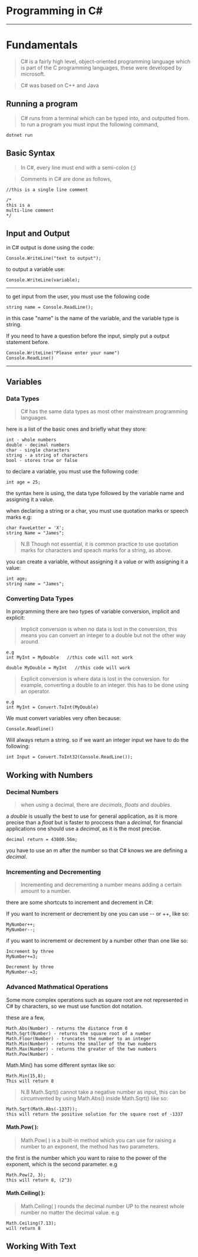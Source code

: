 # Programming in C#
***

# Fundamentals

> C# is a fairly high level, object-oriented programming language which is part of the C programming languages, these were developed by microsoft.

> C# was based on C++ and Java

## Running a program
> C# runs from a terminal which can be typed into, and outputted from. to run a program you must input the following command,

    dotnet run

## Basic Syntax

>In C#, every line must end with a semi-colon (;)

>Comments in C# are done as follows,

    //this is a single line comment
    
    /* 
    this is a 
    multi-line comment 
    */

## Input and Output
 in C# output is done using the code: 
    
    Console.WriteLine("text to output");

to output a variable use:

    Console.WriteLine(variable);

***

to get input from the user, you must use the following code

    string name = Console.ReadLine();

in this case "name" is the name of the variable, and the variable type is string.

If you need to have a question before the input, simply put a output statement before.

    Console.WriteLine("Please enter your name")
    Console.ReadLine()

***

## Variables
### Data Types

>C# has the same data types as most other mainstream programming languages.

here is a list of the basic ones and briefly what they store:

    int - whole numbers
    double - decimal numbers
    char - single characters 
    string - a string of characters
    bool - stores true or false

 to declare a variable, you must use the following code:

    int age = 25;

the syntax here is using, the data type followed by the variable name and assigning it a value.

when declaring a string or a char, you must use quotation marks or speech marks e.g:

    char FaveLetter = 'X';
    string Name = "James";

>N.B Though not essential, it is common practice to use quotation marks for characters and speach marks for a string, as above.

you can create a variable, without assigning it a value or with assigning it a value:

    int age;
    string name = "James";

### Converting Data Types

In programming there are two types of variable conversion, implicit and explicit:

> Implicit conversion is when no data is lost in the conversion, this means you can convert an integer to a double but not the other way around.

    e.g
    int MyInt = MyDouble   //this code will not work

    double MyDouble = MyInt   //this code will work

> Explicit conversion is where data is lost in the conversion. for example, converting a double to an integer. this has to be done using an operator.

    e.g
    int MyInt = Convert.ToInt(MyDouble)

We must convert variables very often because:
    
    Console.Readline()

Will always return a string. so if we want an integer input we have to do the following:

    int Input = Convert.ToInt32(Console.ReadLine());

## Working with Numbers
### Decimal Numbers

> when using a decimal, there are *decimals*, *floats* and *doubles*.

a *double* is usually the best to use for general application, as it is more precise than a *float* but is faster to proccess than a *decimal*, for financial applications one should use a *decimal*, as it is the most precise.

    decimal return = 43800.56m;

you have to use an m after the number so that C# knows we are defining a *decimal*.

### Incrementing and Decrementing

> Incrementing and decrementing a number means adding a certain amount to a number.

there are some shortcuts to increment and decrement in C#:

If you want to increment or decrement by one you can use -- or ++, like so:

    MyNumber++;
    MyNumber--;

if you want to incrememt or decrement by a number other than one like so:

    Increment by three
    MyNumber+=3;

    Decrement by three
    MyNumber-=3;

### Advanced Mathmatical Operations

Some more complex operations such as square root are not represented in C# by characters, so we must use function dot notation.

these are a few,

    Math.Abs(Number) - returns the distance from 0
    Math.Sqrt(Number) - returns the square root of a number
    Math.Floor(Number) - truncates the number to an integer
    Math.Min(Number) - returns the smaller of the two numbers
    Math.Max(Number) - returns the greater of the two numbers    
    Math.Pow(Number) - 

Math.Min() has some different syntax like so:

    Math.Min(15,8);
    This will return 8

> N.B Math.Sqrt() cannot take a negative number as input, this can be circumvented by using Math.Abs() inside Math.Sqrt() like so:

    Math.Sqrt(Math.Abs(-1337));
    this will return the positive solution for the square root of -1337

#### Math.Pow( ):

>Math.Pow( ) is a built-in method which you can use for raising a number to an exponent, the method has two parameters.

the first is the number which you want to raise to the power of the exponent, which is the second parameter. e.g

    Math.Pow(2, 3);
    this will return 8, (2^3)

#### Math.Ceiling( ):

>Math.Ceiling( ) rounds the decimal number UP to the nearest whole number no matter the decimal value. e.g

    Math.Ceiling(7.13);
    will return 8

## Working With Text
















